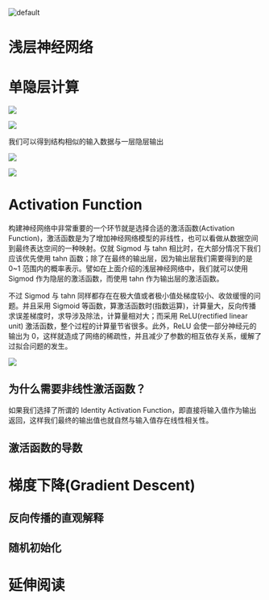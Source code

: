 ![default](https://user-images.githubusercontent.com/5803001/44629091-c0c56180-a97c-11e8-8aff-52d51a8aec1f.jpg)

# 浅层神经网络

# 单隐层计算

![](https://coding.net/u/hoteam/p/Cache/git/raw/master/2017/8/3/QQ20170904-223601111.png)

![](https://coding.net/u/hoteam/p/Cache/git/raw/master/2017/8/3/QQ20170904-230027.png)

我们可以得到结构相似的输入数据与一层隐层输出

![](https://coding.net/u/hoteam/p/Cache/git/raw/master/2017/8/3/Group.png)

![](https://coding.net/u/hoteam/p/Cache/git/raw/master/2017/8/3/QQ20170904-231536.png)

# Activation Function

构建神经网络中非常重要的一个环节就是选择合适的激活函数(Activation Function)，激活函数是为了增加神经网络模型的非线性，也可以看做从数据空间到最终表达空间的一种映射。仅就 Sigmod 与 tahn 相比时，在大部分情况下我们应该优先使用 tahn 函数；除了在最终的输出层，因为输出层我们需要得到的是 0~1 范围内的概率表示。譬如在上面介绍的浅层神经网络中，我们就可以使用 Sigmod 作为隐层的激活函数，而使用 tahn 作为输出层的激活函数。

不过 Sigmod 与 tahn 同样都存在在极大值或者极小值处梯度较小、收敛缓慢的问题。并且采用 Sigmoid 等函数，算激活函数时(指数运算)，计算量大，反向传播求误差梯度时，求导涉及除法，计算量相对大；而采用 ReLU(rectified linear unit) 激活函数，整个过程的计算量节省很多。此外，ReLU 会使一部分神经元的输出为 0，这样就造成了网络的稀疏性，并且减少了参数的相互依存关系，缓解了过拟合问题的发生。

![](https://raw.githubusercontent.com/wxyyxc1992/OSS/master/2017/8/1/activation_function.png)

## 为什么需要非线性激活函数？

如果我们选择了所谓的 Identity Activation Function，即直接将输入值作为输出返回，这样我们最终的输出值也就自然与输入值存在线性相关性。

## 激活函数的导数

# 梯度下降(Gradient Descent)

## 反向传播的直观解释

## 随机初始化

# 延伸阅读
